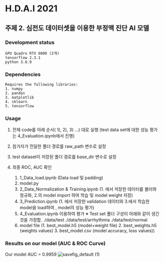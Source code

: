 # H.D.A.I 2021 
## 주제 2. 심전도 데이터셋을 이용한 부정맥 진단 AI 모델
### Development status
	GPU Quadro RTX 6000 (2개)
	tensorflow 2.3.1
	python 3.6.9
### Dependencies
	Requires the following libraries:
	1. numpy
	2. pandas 
	3. matplotlib
	4. sklearn
	5. tensorflow
	
### Usage
1. 전체 code를 아래 순서( 1), 2), 3) ...) 대로 실행 (test data set에 대한 성능 평가는 4_Evaluation.ipynb에서 진행)
2. 참가자가 전달한 폴더 경로를 raw_path 변수로 설정
3. test dataset이 저장된 폴더 경로를 base_dir 변수로 설정
4. 최종 ROC, AUC 확인

	1) 1_Data_load.ipynb (Data load 및 padding)
	2) model.py 
	3) 2_Data_Normalization & Training.ipynb 
	(1. 에서 저장한 데이터를 불러와 정규화, 2.의 model import 하여 학습 및 model weight 저장)
	4) 3_Prediction.ipynb (1. 에서 저장한 validation 데이터와 3.에서 학습한 model을 load하여 , model의 성능 평가)
	5) 4_Evaluation.ipynb 이용하여 평가 
	※ Test set 폴더 구성이 아래와 같이 생긴 것을 가정함. 
	./data/test
	./data/test/arrhythmia
	./data/test/normal
	5) model file (1. best_model.h5 (model+weight file) 2. best_weights.h5 (weights values) 3. best_model.csv (model accuracy, loss values))
	
### Results on our model (AUC & ROC Curve)
Our model AUC = 0.9959
![savefig_default (1)](https://user-images.githubusercontent.com/62556038/145504513-97a8dbaa-127b-4f64-99c4-3d5b39a82ecd.png)
